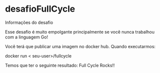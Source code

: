 # desafioFullCycle

Informações do desafio

Esse desafio é muito empolgante principalmente se você nunca trabalhou com a linguagem Go!

Você terá que publicar uma imagem no docker hub. Quando executarmos:

docker run < seu-user>/fullcycle

Temos que ter o seguinte resultado: Full Cycle Rocks!!
